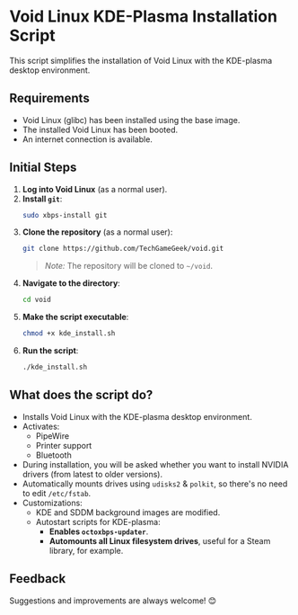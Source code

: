 # Void Linux KDE-Plasma Installation Script

This script simplifies the installation of Void Linux with the KDE-plasma desktop environment.

## Requirements
- Void Linux (glibc) has been installed using the base image.
- The installed Void Linux has been booted.
- An internet connection is available.

## Initial Steps

1. **Log into Void Linux** (as a normal user).
2. **Install `git`**:
   ```bash
   sudo xbps-install git
   ```
3. **Clone the repository** (as a normal user):
   ```bash
   git clone https://github.com/TechGameGeek/void.git
   ```
   > *Note:* The repository will be cloned to `~/void`.
4. **Navigate to the directory**:
   ```bash
   cd void
   ```
5. **Make the script executable**:
   ```bash
   chmod +x kde_install.sh
   ```
6. **Run the script**:
   ```bash
   ./kde_install.sh
   ```

## What does the script do?
- Installs Void Linux with the KDE-plasma desktop environment.
- Activates:
  - PipeWire
  - Printer support
  - Bluetooth
- During installation, you will be asked whether you want to install NVIDIA drivers (from latest to older versions).
- Automatically mounts drives using `udisks2` & `polkit`, so there's no need to edit `/etc/fstab`.
- Customizations:
  - KDE and SDDM background images are modified.
  - Autostart scripts for KDE-plasma:
    - **Enables `octoxbps-updater`**.
    - **Automounts all Linux filesystem drives**, useful for a Steam library, for example.

## Feedback
Suggestions and improvements are always welcome! 😊
